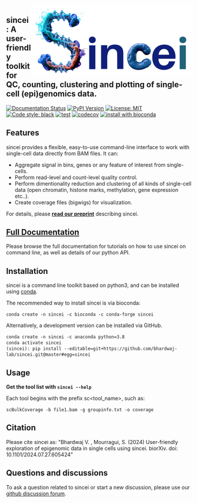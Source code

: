 
<img align="right" src="./docs/content/images/sincei-logo.png">


## sincei: A user-friendly toolkit for QC, counting, clustering and plotting of single-cell (epi)genomics data.

 [![Documentation Status](https://readthedocs.org/projects/sincei/badge/?version=latest)](https://sincei.readthedocs.io/en/latest/?badge=latest) [![PyPI Version](https://img.shields.io/pypi/v/sincei.svg?style=plastic)](https://pypi.org/project/sincei/) [![License: MIT](https://img.shields.io/badge/License-MIT-yellow.svg)](https://opensource.org/licenses/MIT) [![Code style: black](https://img.shields.io/badge/code%20style-black-000000.svg)](https://github.com/psf/black) [![test](https://github.com/vivekbhr/sincei/actions/workflows/test.yml/badge.svg)](https://github.com/vivekbhr/sincei/actions/workflows/test.yml) [![codecov](https://codecov.io/gh/vivekbhr/sincei/graph/badge.svg?token=VRTMITHHBI)](https://codecov.io/gh/vivekbhr/sincei) [![install with bioconda](https://img.shields.io/badge/install%20with-bioconda-brightgreen.svg?style=flat)](http://bioconda.github.io/recipes/sincei/README.html)

## Features

sincei provides a flexible, easy-to-use command-line interface to work with single-cell data directly from BAM files. It can:

 - Aggregate signal in bins, genes or any feature of interest from single-cells.
 - Perform read-level and count-level quality control.
 - Perform dimentionality reduction and clustering of all kinds of single-cell data (open chromatin, histone marks, methylation, gene expression etc..).
 - Create coverage files (bigwigs) for visualization.

For details, please [**read our preprint**](https://www.biorxiv.org/content/10.1101/2024.07.27.605424v1) describing sincei.

## [Full Documentation](http://sincei.rtfd.io/)

Please browse the full documentation for tutorials on how to use sincei on command line, as well as details of our python API.

## Installation

sincei is a command line toolkit based on python3, and can be installed using [conda](https://conda.io/projects/conda/en/latest/user-guide/install/index.html).

The recommended way to install sincei is via bioconda:

```
conda create -n sincei -c bioconda -c conda-forge sincei
```

Alternatively, a development version can be installed via GitHub.

```
conda create -n sincei -c anaconda python=3.8
conda activate sincei
(sincei): pip install --editable=git+https://github.com/bhardwaj-lab/sincei.git@master#egg=sincei
```

## Usage

**Get the tool list with `sincei --help`**

Each tool begins with the prefix sc<tool_name>, such as:

```
scBulkCoverage -b file1.bam -g groupinfo.txt -o coverage
```

## Citation

Please cite sincei as: "Bhardwaj V. , Mourragui, S. (2024) User-friendly exploration of epigenomic data in single cells using sincei. biorXiv. doi: 10.1101/2024.07.27.605424"

## Questions and discussions

To ask  a question related to sincei or start a new discussion, please use our [github discussion forum](https://github.com/vivekbhr/sincei/discussions).
